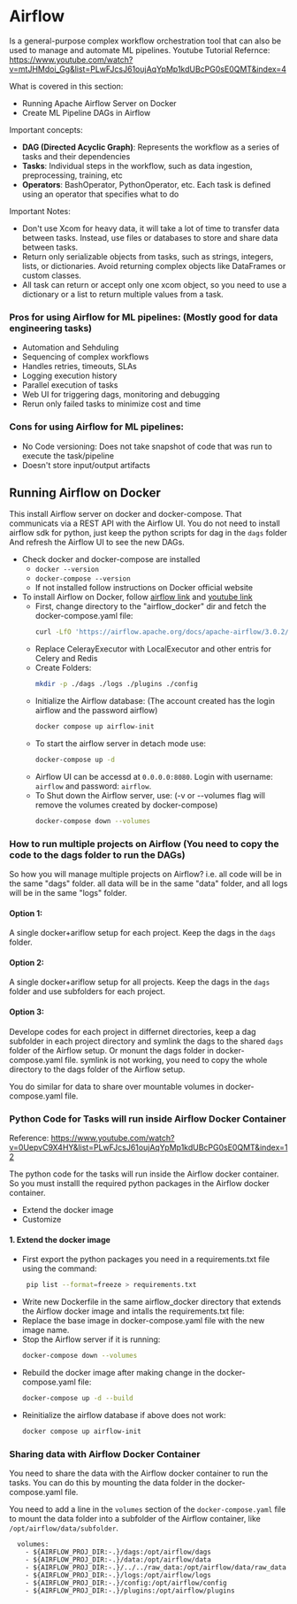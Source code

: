 
# Airflow
Is a general-purpose complex workflow orchestration tool that can also be used to manage and automate ML pipelines. 
Youtube Tutorial Refernce: https://www.youtube.com/watch?v=mtJHMdoi_Gg&list=PLwFJcsJ61oujAqYpMp1kdUBcPG0sE0QMT&index=4

What is covered in this section:
- Running Apache Airflow Server on Docker
- Create ML Pipeline DAGs in Airflow

Important concepts:
- **DAG (Directed Acyclic Graph)**: Represents the workflow as a series of tasks and their dependencies
- **Tasks**: Individual steps in the workflow, such as data ingestion, preprocessing, training, etc
- **Operators**: BashOperator, PythonOperator, etc. Each task is defined using an operator that specifies what to do

Important Notes:
- Don't use Xcom for heavy data, it will take a lot of time to transfer data between tasks. Instead, use files or databases to store and share data between tasks.
- Return only serializable objects from tasks, such as strings, integers, lists, or dictionaries. Avoid returning complex objects like DataFrames or custom classes.
- All task can return or accept only one xcom object, so you need to use a dictionary or a list to return multiple values from a task.

### Pros for using Airflow for ML pipelines: (Mostly good for data engineering tasks)
- Automation and Sehduling
- Sequencing of complex workflows
- Handles retries, timeouts, SLAs
- Logging execution history
- Parallel execution of tasks
- Web UI for triggering dags, monitoring and debugging
- Rerun only failed tasks to minimize cost and time

### Cons for using Airflow for ML pipelines:
- No Code versioning: Does not take snapshot of code that was run to execute the task/pipeline
- Doesn't store input/output artifacts


## Running Airflow on Docker
This install Airflow server on docker and docker-compose. That communicats via a REST API with the Airflow UI. 
You do not need to install airflow sdk for python, just keep the python scripts for dag in the `dags` folder And refresh 
the Airflow UI to see the new DAGs.

- Check docker and docker-compose are installed
  - `docker --version`
  - `docker-compose --version`
  - If not installed follow instructions on Docker official website
- To install Airflow on Docker, follow [airflow link](https://airflow.apache.org/docs/apache-airflow/stable/howto/docker-compose/index.html) and [youtube link](https://www.youtube.com/watch?v=J6azvFhndLg&list=PLwFJcsJ61oujAqYpMp1kdUBcPG0sE0QMT&index=3)
  - First, change directory to the "airflow_docker" dir and fetch the docker-compose.yaml file:
    ```bash
    curl -LfO 'https://airflow.apache.org/docs/apache-airflow/3.0.2/docker-compose.yaml'
    ```
  - Replace CelerayExecutor with LocalExecutor and other entris for Celery and Redis
  - Create Folders: 
    ```bash 
    mkdir -p ./dags ./logs ./plugins ./config
    ```
  - Initialize the Airflow database: (The account created has the login airflow and the password airflow)
    ```bash 
    docker compose up airflow-init
    ```
  - To start the airflow server in detach mode use:
    ```bash
    docker-compose up -d
    ```
  - Airflow UI can be accessd at `0.0.0.0:8080`. Login with username: `airflow` and password: `airflow`.
  - To Shut down the Airflow server, use: (-v or --volumes flag will remove the volumes created by docker-compose)
    ```bash
    docker-compose down --volumes
    ```
    
  
### How to run multiple projects on Airflow (You need to copy the code to the dags folder to run the DAGs)
So how you will manage multiple projects on Airflow? i.e. all code will be in the same "dags" folder. all data will be in the same "data" folder, and all logs will be in the same "logs" folder.
#### Option 1: 
A single docker+ariflow setup for each project. Keep the dags in the `dags` folder.
#### Option 2: 
A single docker+ariflow setup for all projects. Keep the dags in the `dags` folder and use subfolders for each project.
#### Option 3: 
Develope codes for each project in differnet directories, keep a dag subfolder in each project directory 
and symlink the dags to the shared `dags` folder of the Airflow setup. Or monunt the dags folder in docker-compose.yaml file.
symlink is not working, you need to copy the whole directory to the dags folder of the Airflow setup.

You do similar for data to share over mountable volumes in docker-compose.yaml file.


### Python Code for Tasks will run inside Airflow Docker Container

Reference: https://www.youtube.com/watch?v=0UepvC9X4HY&list=PLwFJcsJ61oujAqYpMp1kdUBcPG0sE0QMT&index=12

The python code for the tasks will run inside the Airflow docker container. So you must installl the required python 
packages in the Airflow docker container.

- Extend the docker image
- Customize

#### 1. Extend the docker image
- First export the python packages you need in a requirements.txt file using the command:
  ```bash
   pip list --format=freeze > requirements.txt
  ```
- Write new Dockerfile in the same airflow_docker directory that extends the Airflow docker image and intalls the requirements.txt file:
- Replace the base image in docker-compose.yaml file with the new image name.
- Stop the Airflow server if it is running:
  ```bash
  docker-compose down --volumes
  ```
- Rebuild the docker image after making change in the docker-compose.yaml file:
  ```bash
  docker-compose up -d --build
  ```
- Reinitialize the airflow database if above does not work:
  ```bash
  docker compose up airflow-init
  ```
  
### Sharing data with Airflow Docker Container
You need to share the data with the Airflow docker container to run the tasks. You can do this by mounting the data folder in the docker-compose.yaml file.

You need to add a line in the `volumes` section of the `docker-compose.yaml` file to mount the data folder into a subfolder of the Airflow container, like `/opt/airflow/data/subfolder`.
```aiignore
  volumes:
    - ${AIRFLOW_PROJ_DIR:-.}/dags:/opt/airflow/dags
    - ${AIRFLOW_PROJ_DIR:-.}/data:/opt/airflow/data
    - ${AIRFLOW_PROJ_DIR:-.}/../../raw_data:/opt/airflow/data/raw_data
    - ${AIRFLOW_PROJ_DIR:-.}/logs:/opt/airflow/logs
    - ${AIRFLOW_PROJ_DIR:-.}/config:/opt/airflow/config
    - ${AIRFLOW_PROJ_DIR:-.}/plugins:/opt/airflow/plugins

```






